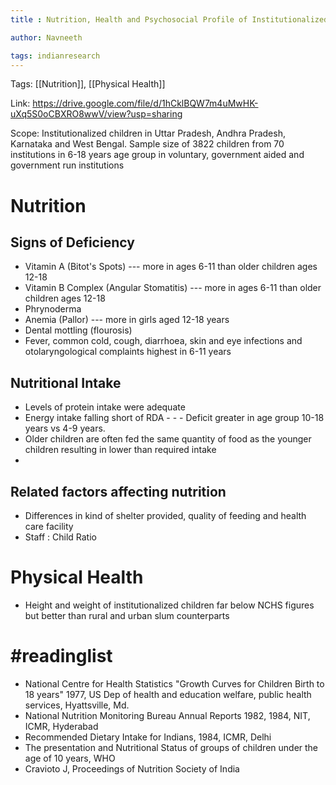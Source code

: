 ```yaml
---
title : Nutrition, Health and Psychosocial Profile of Institutionalized Children

author: Navneeth

tags: indianresearch
---
```


Tags: [[Nutrition]], [[Physical Health]]

Link: https://drive.google.com/file/d/1hCklBQW7m4uMwHK-uXq5S0oCBXRO8wwV/view?usp=sharing

Scope: Institutionalized children in Uttar Pradesh, Andhra Pradesh, Karnataka and West Bengal.  Sample size of 3822 children from 70 institutions in 6-18 years age group in voluntary, government aided and government run institutions

# Nutrition
## Signs of Deficiency
- Vitamin A (Bitot's Spots)  --- more in ages 6-11 than older children ages 12-18
- Vitamin B Complex (Angular Stomatitis) --- more in ages 6-11 than older children ages 12-18
- Phrynoderma 
- Anemia (Pallor) --- more in girls aged 12-18 years
- Dental mottling (flourosis)
- Fever, common cold, cough, diarrhoea, skin and eye infections and otolaryngological complaints highest in 6-11 years

## Nutritional Intake
- Levels of protein intake were adequate 
- Energy intake falling short of RDA - - - Deficit greater in age group 10-18 years vs 4-9 years. 
- Older children are often fed the same quantity of food as the younger children resulting in lower than required intake
- 

## Related factors affecting nutrition
- Differences in kind of shelter provided, quality of feeding and health care facility
- Staff : Child Ratio
# Physical Health
- Height and weight of institutionalized children far below NCHS figures but better than rural and urban slum counterparts


# #readinglist 

- National Centre for Health Statistics "Growth Curves for Children Birth to 18 years" 1977, US Dep of health and education welfare, public health services, Hyattsville, Md. 
- National Nutrition Monitoring Bureau Annual Reports 1982, 1984, NIT, ICMR, Hyderabad
- Recommended Dietary Intake for Indians, 1984, ICMR, Delhi
- The presentation and Nutritional Status of groups of children under the age of 10 years, WHO
- Cravioto J, Proceedings of Nutrition Society of India
